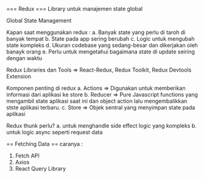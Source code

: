 === Redux ===
Library untuk manajemen state global

Global State Management

Kapan saat menggunakan redux :
a. Banyak state yang perlu di taroh di banyak tempat
b. State pada app sering berubah
c. Logic untuk mengubah state kompleks
d. Ukuran codebase yang sedang-besar dan dikerjakan oleh banayk orang
e. Perlu untuk mengetahui bagaimana state di update seiring dengan waktu

Redux Libraries dan Tools => React-Redux, Redux Toolkit, Redux Devtools Extension

Komponen penting di redux 
a. Actions => Digunakan untuk memberikan informasi dari aplikasi ke store
b. Reducer => Pure Javascript functions yang mengambil state aplikasi saat ini dan object action lalu mengembalikkan stste aplikasi terbaru.
c. Store => Objek sentral yang menyimpan state pada aplikasi

Redux thunk perlu?
a. untuk menghandle side effect logic yang kompleks
b. untuk logic async seperti request data

== Fetching Data ==
caranya :
1. Fetch API
2. Axios
3. React Query Library
